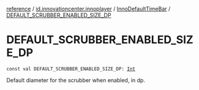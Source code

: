 [reference](../../index.md) / [id.innovationcenter.innoplayer](../index.md) / [InnoDefaultTimeBar](index.md) / [DEFAULT_SCRUBBER_ENABLED_SIZE_DP](./-d-e-f-a-u-l-t_-s-c-r-u-b-b-e-r_-e-n-a-b-l-e-d_-s-i-z-e_-d-p.md)

# DEFAULT_SCRUBBER_ENABLED_SIZE_DP

`const val DEFAULT_SCRUBBER_ENABLED_SIZE_DP: `[`Int`](https://kotlinlang.org/api/latest/jvm/stdlib/kotlin/-int/index.html)

Default diameter for the scrubber when enabled, in dp.


